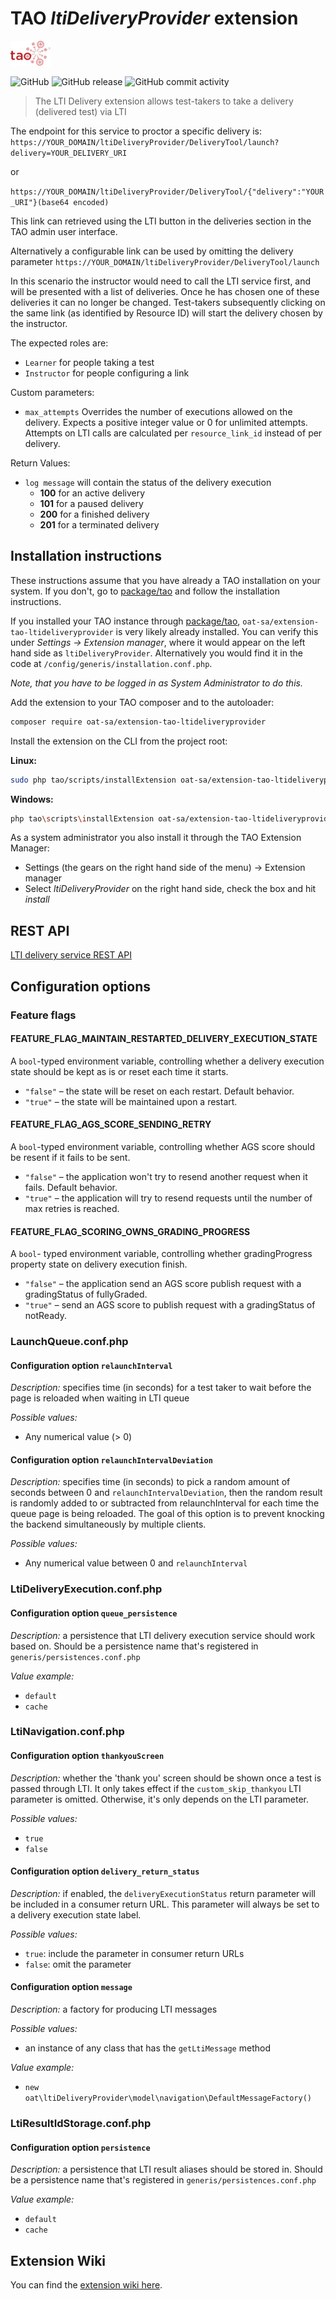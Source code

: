 # TAO _ltiDeliveryProvider_ extension

![TAO Logo](https://github.com/oat-sa/taohub-developer-guide/raw/master/resources/tao-logo.png)

![GitHub](https://img.shields.io/github/license/oat-sa/extension-tao-ltideliveryprovider.svg)
![GitHub release](https://img.shields.io/github/release/oat-sa/extension-tao-ltideliveryprovider.svg)
![GitHub commit activity](https://img.shields.io/github/commit-activity/y/oat-sa/extension-tao-ltideliveryprovider.svg)

> The LTI Delivery extension allows test-takers to take a delivery (delivered test) via LTI

The endpoint for this service to proctor a specific delivery is:
`https://YOUR_DOMAIN/ltiDeliveryProvider/DeliveryTool/launch?delivery=YOUR_DELIVERY_URI`

or

`https://YOUR_DOMAIN/ltiDeliveryProvider/DeliveryTool/{"delivery":"YOUR_URI"}(base64 encoded)`

This link can retrieved using the LTI button in the deliveries section in the TAO admin user interface.


Alternatively a configurable link can be used by omitting the delivery parameter
`https://YOUR_DOMAIN/ltiDeliveryProvider/DeliveryTool/launch`

In this scenario the instructor would need to call the LTI service first, and will be presented with a list of deliveries.
Once he has chosen one of these deliveries it can no longer be changed. Test-takers subsequently clicking on the same link (as identified by Resource ID) will
start the delivery chosen by the instructor.

The expected roles are:
* `Learner` for people taking a test
* `Instructor` for people configuring a link

Custom parameters:
* `max_attempts` Overrides the number of executions allowed on the delivery. Expects a positive integer value or 0 for unlimited attempts. Attempts on LTI calls are calculated per `resource_link_id` instead of per delivery.

Return Values:
* `log message` will contain the status of the delivery execution
  * **100** for an active delivery
  * **101** for a paused delivery
  * **200** for a finished delivery
  * **201** for a terminated delivery

## Installation instructions

These instructions assume that you have already a TAO installation on your system. If you don't, go to
[package/tao](https://github.com/oat-sa/package-tao) and follow the installation instructions.

If you installed your TAO instance through [package/tao](https://github.com/oat-sa/package-tao),
`oat-sa/extension-tao-ltideliveryprovider` is very likely already installed. You can verify this under _Settings -> Extension
manager_, where it would appear on the left hand side as `ltiDeliveryProvider`. Alternatively you would find it in
the code at `/config/generis/installation.conf.php`.

_Note, that you have to be logged in as System Administrator to do this._

Add the extension to your TAO composer and to the autoloader:
```bash
composer require oat-sa/extension-tao-ltideliveryprovider
```

Install the extension on the CLI from the project root:

**Linux:**
```bash
sudo php tao/scripts/installExtension oat-sa/extension-tao-ltideliveryprovider
```

**Windows:**
```bash
php tao\scripts\installExtension oat-sa/extension-tao-ltideliveryprovider
```

As a system administrator you also install it through the TAO Extension Manager:
- Settings (the gears on the right hand side of the menu) -> Extension manager
- Select _ltiDeliveryProvider_ on the right hand side, check the box and hit _install_

## REST API
[LTI delivery service REST API](https://openapi.taotesting.com/viewer/?url=https://raw.githubusercontent.com/oat-sa/extension-tao-ltideliveryprovider/master/doc/rest.json)

<!-- Uncomment and describe if applicable
## LTI Endpoints
-->

## Configuration options

### Feature flags
#### FEATURE_FLAG_MAINTAIN_RESTARTED_DELIVERY_EXECUTION_STATE
A `bool`-typed environment variable, controlling whether a delivery execution state should be kept as is or reset each time it starts.
- `"false"` – the state will be reset on each restart. Default behavior.
- `"true"` – the state will be maintained upon a restart.
#### FEATURE_FLAG_AGS_SCORE_SENDING_RETRY
A `bool`-typed environment variable, controlling whether AGS score should be resent if it fails to be sent.
- `"false"` – the application won't try to resend another request when it fails. Default behavior.
- `"true"` – the application will try to resend requests until the number of max retries is reached.
#### FEATURE_FLAG_SCORING_OWNS_GRADING_PROGRESS
A `bool`- typed environment variable, controlling whether gradingProgress property state on delivery execution finish.
- `"false"` – the application send an AGS score publish request with a gradingStatus of fullyGraded.
- `"true"` – send an AGS score to publish request with a gradingStatus of notReady.
 
### LaunchQueue.conf.php

#### Configuration option `relaunchInterval`

*Description:* specifies time (in seconds) for a test taker to wait before the page is reloaded when waiting in LTI queue

*Possible values:*
* Any numerical value (> 0)

#### Configuration option `relaunchIntervalDeviation`

*Description:* specifies time (in seconds) to pick a random amount of seconds between 0 and `relaunchIntervalDeviation`, then the random result is randomly added to or subtracted from relaunchInterval for each time the queue page is being reloaded. 
The goal of this option is to prevent knocking the backend simultaneously by multiple clients. 

*Possible values:*
* Any numerical value between 0 and `relaunchInterval`

### LtiDeliveryExecution.conf.php

#### Configuration option `queue_persistence`

*Description:* a persistence that LTI delivery execution service should work based on. Should be a persistence name that's registered in `generis/persistences.conf.php`

*Value example:* 
* `default`
* `cache`

### LtiNavigation.conf.php
#### Configuration option `thankyouScreen`

*Description:* whether the 'thank you' screen should be shown once a test is passed through LTI.
 It only takes effect if the `custom_skip_thankyou` LTI parameter is omitted. Otherwise, it's only depends on the LTI parameter.

*Possible values:* 
* `true`
* `false`

#### Configuration option `delivery_return_status`

*Description:* if enabled, the `deliveryExecutionStatus` return parameter will be included in a consumer return URL.
This parameter will always be set to a delivery execution state label.

*Possible values:* 
* `true`: include the parameter in consumer return URLs
* `false`: omit the parameter

#### Configuration option `message`

*Description:* a factory for producing LTI messages

*Possible values:* 
* an instance of any class that has the `getLtiMessage` method

*Value example:* 
* `new oat\ltiDeliveryProvider\model\navigation\DefaultMessageFactory()`

### LtiResultIdStorage.conf.php
#### Configuration option `persistence`
*Description:* a persistence that LTI result aliases should be stored in. Should be a persistence name that's registered in `generis/persistences.conf.php`

*Value example:* 
* `default`
* `cache`

## Extension Wiki
You can find the [extension wiki here](https://github.com/oat-sa/extension-tao-ltideliveryprovider/wiki).
